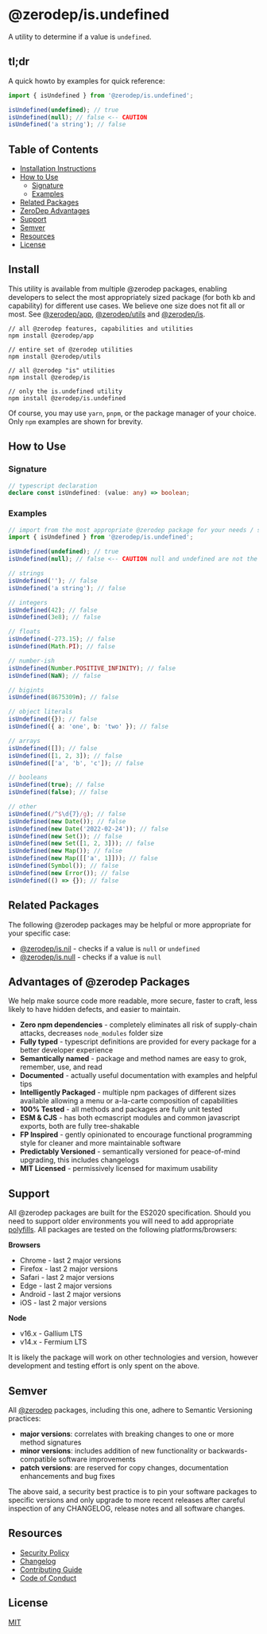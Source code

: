 # @zerodep/is.undefined

A utility to determine if a value is `undefined`.

## tl;dr

A quick howto by examples for quick reference:

```typescript
import { isUndefined } from '@zerodep/is.undefined';

isUndefined(undefined); // true
isUndefined(null); // false <-- CAUTION
isUndefined('a string'); // false
```

## Table of Contents

- [Installation Instructions](#install)
- [How to Use](#how-to-use)
  - [Signature](#signature)
  - [Examples](#examples)
- [Related Packages](#related-packages)
- [ZeroDep Advantages](#advantages-of-zerodep-packages)
- [Support](#support)
- [Semver](#semver)
- [Resources](#resources)
- [License](#license)

## Install

This utility is available from multiple @zerodep packages, enabling developers to select the most appropriately sized package (for both kb and capability) for different use cases. We believe one size does not fit all or most. See [@zerodep/app](https://www.npmjs.com/package/@zerodep/app), [@zerodep/utils](https://www.npmjs.com/package/@zerodep/utils) and [@zerodep/is](https://www.npmjs.com/package/@zerodep/is).

```
// all @zerodep features, capabilities and utilities
npm install @zerodep/app

// entire set of @zerodep utilities
npm install @zerodep/utils

// all @zerodep "is" utilities
npm install @zerodep/is

// only the is.undefined utility
npm install @zerodep/is.undefined
```

Of course, you may use `yarn`, `pnpm`, or the package manager of your choice. Only `npm` examples are shown for brevity.

## How to Use

### Signature

```typescript
// typescript declaration
declare const isUndefined: (value: any) => boolean;
```

### Examples

```typescript
// import from the most appropriate @zerodep package for your needs / specific use case (see the Install section above)
import { isUndefined } from '@zerodep/is.undefined';

isUndefined(undefined); // true
isUndefined(null); // false <-- CAUTION null and undefined are not the same thing

// strings
isUndefined(''); // false
isUndefined('a string'); // false

// integers
isUndefined(42); // false
isUndefined(3e8); // false

// floats
isUndefined(-273.15); // false
isUndefined(Math.PI); // false

// number-ish
isUndefined(Number.POSITIVE_INFINITY); // false
isUndefined(NaN); // false

// bigints
isUndefined(8675309n); // false

// object literals
isUndefined({}); // false
isUndefined({ a: 'one', b: 'two' }); // false

// arrays
isUndefined([]); // false
isUndefined([1, 2, 3]); // false
isUndefined(['a', 'b', 'c']); // false

// booleans
isUndefined(true); // false
isUndefined(false); // false

// other
isUndefined(/^$\d{7}/g); // false
isUndefined(new Date()); // false
isUndefined(new Date('2022-02-24')); // false
isUndefined(new Set()); // false
isUndefined(new Set([1, 2, 3])); // false
isUndefined(new Map()); // false
isUndefined(new Map([['a', 1]])); // false
isUndefined(Symbol()); // false
isUndefined(new Error()); // false
isUndefined(() => {}); // false
```

## Related Packages

The following @zerodep packages may be helpful or more appropriate for your specific case:

- [@zerodep/is.nil](https://www.npmjs.com/package/@zerodep/is.nil) - checks if a value is `null` or `undefined`
- [@zerodep/is.null](https://www.npmjs.com/package/@zerodep/is.null) - checks if a value is `null`

## Advantages of @zerodep Packages

We help make source code more readable, more secure, faster to craft, less likely to have hidden defects, and easier to maintain.

- **Zero npm dependencies** - completely eliminates all risk of supply-chain attacks, decreases `node_modules` folder size
- **Fully typed** - typescript definitions are provided for every package for a better developer experience
- **Semantically named** - package and method names are easy to grok, remember, use, and read
- **Documented** - actually useful documentation with examples and helpful tips
- **Intelligently Packaged** - multiple npm packages of different sizes available allowing a menu or a-la-carte composition of capabilities
- **100% Tested** - all methods and packages are fully unit tested
- **ESM & CJS** - has both ecmascript modules and common javascript exports, both are fully tree-shakable
- **FP Inspired** - gently opinionated to encourage functional programming style for cleaner and more maintainable software
- **Predictably Versioned** - semantically versioned for peace-of-mind upgrading, this includes changelogs
- **MIT Licensed** - permissively licensed for maximum usability

## Support

All @zerodep packages are built for the ES2020 specification. Should you need to support older environments you will need to add appropriate [polyfills](https://developer.mozilla.org/en-US/docs/Glossary/Polyfill). All packages are tested on the following platforms/browsers:

**Browsers**

- Chrome - last 2 major versions
- Firefox - last 2 major versions
- Safari - last 2 major versions
- Edge - last 2 major versions
- Android - last 2 major versions
- iOS - last 2 major versions

**Node**

- v16.x - Gallium LTS
- v14.x - Fermium LTS

It is likely the package will work on other technologies and version, however development and testing effort is only spent on the above.

## Semver

All [@zerodep](https://github.com/cdepage/zerodep) packages, including this one, adhere to Semantic Versioning practices:

- **major versions**: correlates with breaking changes to one or more method signatures
- **minor versions**: includes addition of new functionality or backwards-compatible software improvements
- **patch versions**: are reserved for copy changes, documentation enhancements and bug fixes

The above said, a security best practice is to pin your software packages to specific versions and only upgrade to more recent releases after careful inspection of any CHANGELOG, release notes and all software changes.

## Resources

- [Security Policy](https://github.com/cdepage/zerodep/blob/main/SECURITY.md)
- [Changelog](https://github.com/cdepage/zerodep/blob/main/packages/is/is.undefined/CHANGELOG.md)
- [Contributing Guide](https://github.com/cdepage/zerodep/blob/main/CONTRIBUTING.md)
- [Code of Conduct](https://github.com/cdepage/zerodep/blob/main/CODE_OF_CONDUCT.md)

## License

[MIT](https://github.com/cdepage/zerodep/blob/main/LICENSE)
